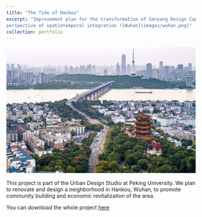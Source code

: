 ```yaml
---
title: "The Tide of Hankou"
excerpt: "Improvement plan for the transformation of Sanyang Design Capital from the 
perspective of spatiotemporal integration ![Wuhan](images/wuhan.png)"
collection: portfolio
---
```


![Wuhan](images/wuhan.png)

This project is part of the Urban Design Studio at Peking University. We plan to renovate 
and design a neighborhood in Hankou, Wuhan, to promote community building and economic 
revitalization of the area.

You can download the whole project [here](#)
